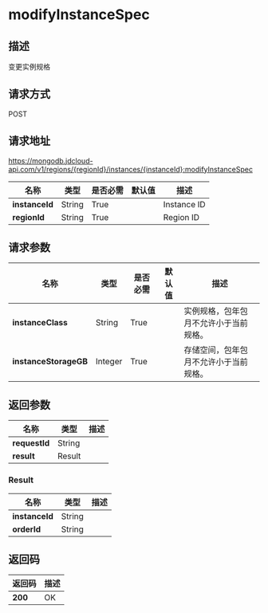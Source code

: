 # modifyInstanceSpec


## 描述
变更实例规格

## 请求方式
POST

## 请求地址
https://mongodb.jdcloud-api.com/v1/regions/{regionId}/instances/{instanceId}:modifyInstanceSpec

|名称|类型|是否必需|默认值|描述|
|---|---|---|---|---|
|**instanceId**|String|True| |Instance ID|
|**regionId**|String|True| |Region ID|

## 请求参数
|名称|类型|是否必需|默认值|描述|
|---|---|---|---|---|
|**instanceClass**|String|True| |实例规格，包年包月不允许小于当前规格。|
|**instanceStorageGB**|Integer|True| |存储空间，包年包月不允许小于当前规格。|


## 返回参数
|名称|类型|描述|
|---|---|---|
|**requestId**|String| |
|**result**|Result| |

### Result
|名称|类型|描述|
|---|---|---|
|**instanceId**|String| |
|**orderId**|String| |

## 返回码
|返回码|描述|
|---|---|
|**200**|OK|
